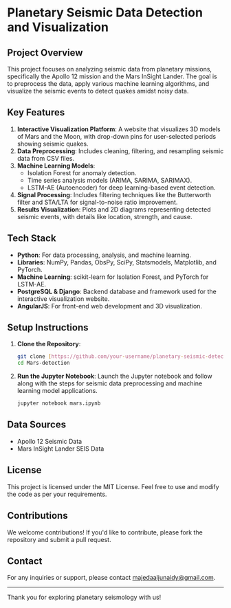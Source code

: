 
# Planetary Seismic Data Detection and Visualization

## Project Overview
This project focuses on analyzing seismic data from planetary missions, specifically the Apollo 12 mission and the Mars InSight Lander. The goal is to preprocess the data, apply various machine learning algorithms, and visualize the seismic events to detect quakes amidst noisy data.

## Key Features
1. **Interactive Visualization Platform**: A website that visualizes 3D models of Mars and the Moon, with drop-down pins for user-selected periods showing seismic quakes.
2. **Data Preprocessing**: Includes cleaning, filtering, and resampling seismic data from CSV files.
3. **Machine Learning Models**: 
   - Isolation Forest for anomaly detection.
   - Time series analysis models (ARIMA, SARIMA, SARIMAX).
   - LSTM-AE (Autoencoder) for deep learning-based event detection.
4. **Signal Processing**: Includes filtering techniques like the Butterworth filter and STA/LTA for signal-to-noise ratio improvement.
5. **Results Visualization**: Plots and 2D diagrams representing detected seismic events, with details like location, strength, and cause.

## Tech Stack
- **Python**: For data processing, analysis, and machine learning.
- **Libraries**: NumPy, Pandas, ObsPy, SciPy, Statsmodels, Matplotlib, and PyTorch.
- **Machine Learning**: scikit-learn for Isolation Forest, and PyTorch for LSTM-AE.
- **PostgreSQL & Django**: Backend database and framework used for the interactive visualization website.
- **AngularJS**: For front-end web development and 3D visualization.

## Setup Instructions

1. **Clone the Repository**:
   ```bash
   git clone [https://github.com/your-username/planetary-seismic-detection.git](https://github.com/mohammadalmomani22/NasaProject.git)
   cd Mars-detection
   ```

2. **Run the Jupyter Notebook**:
   Launch the Jupyter notebook and follow along with the steps for seismic data preprocessing and machine learning model applications.
   ```bash
   jupyter notebook mars.ipynb
   ```

## Data Sources
- Apollo 12 Seismic Data
- Mars InSight Lander SEIS Data

## License
This project is licensed under the MIT License. Feel free to use and modify the code as per your requirements.

## Contributions
We welcome contributions! If you'd like to contribute, please fork the repository and submit a pull request.

## Contact
For any inquiries or support, please contact majedaaljunaidy@gmail.com.

---

Thank you for exploring planetary seismology with us!
